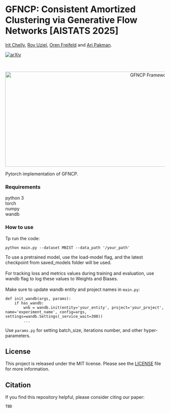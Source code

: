 # GFNCP: Consistent Amortized Clustering via Generative Flow Networks [AISTATS 2025]

[Irit Chelly](https://irita42.wixsite.com/mysite), [Roy Uziel](https://uzielroy.wixsite.com/uzielroy), [Oren Freifeld](https://www.cs.bgu.ac.il/~orenfr/) and [Ari Pakman](https://aripakman.github.io/).

[![arXiv](https://img.shields.io/badge/arXiv-2407.07564-b31b1b.svg?style=flat)](TBD)

<br>
<p align="center">
<img src="https://github.com/BGU-CS-VIL/GFNCP/blob/main/.github/gfncp_fig.png" alt="GFNCP Framework" width="900" height="300">
</p>

Pytorch implementation of GFNCP.

### Requirements
python 3
<br>
torch
<br>
numpy
<br>
wandb

### How to use
Tp run the code:
```
python main.py --dataset MNIST --data_path '/your_path'
```

To use a pretrained model, use the load-model flag, and the latest checkpoint from saved_models folder will be used.
<br><br>
For tracking loss and metrics values during training and evaluation, use wandb flag to log these values to Weights and Biases.
<br><br>
Make sure to update wandb entity and project names in ```main.py```:
```
def init_wandb(args, params):
    if has_wandb:
        wnb = wandb.init(entity='your_entity', project='your_project', name='experiment_name', config=args, settings=wandb.Settings(_service_wait=300))
        ...
```
Use ```params.py``` for setting batch_size, iterations number, and other hyper-parameters.
 

## License
This project is released under the MIT license. Please see the [LICENSE](LICENSE) file for more information.


## Citation
If you find this repository helpful, please consider citing our paper:
```
TBD
```
